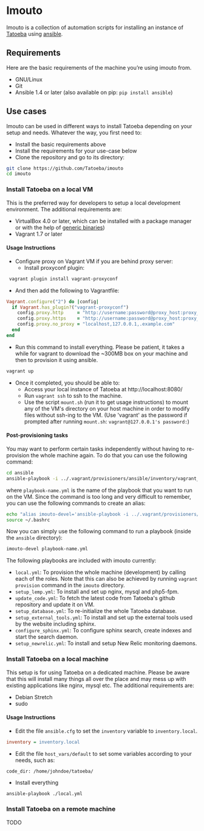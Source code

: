 # Imouto

Imouto is a collection of automation scripts for installing an instance of [Tatoeba](https://tatoeba.org/) using [ansible](http://www.ansible.com/home).

## Requirements

Here are the basic requirements of the machine you’re using imouto from.

* GNU/Linux
* Git
* Ansible 1.4 or later (also available on pip: `pip install ansible`)

## Use cases

Imouto can be used in different ways to install Tatoeba depending on your setup and needs. Whatever the way, you first need to:

- Install the basic requirements above
- Install the requirements for your use-case below
- Clone the repository and go to its directory:

```bash
git clone https://github.com/Tatoeba/imouto
cd imouto
```

### Install Tatoeba on a local VM

This is the preferred way for developers to setup a local development environment. The additional requirements are:

* VirtualBox 4.0 or later, which can be installed with a package manager or with the help of [generic binaries](https://www.virtualbox.org/wiki/Downloads))
* Vagrant 1.7 or later

#### Usage Instructions

- Configure proxy on Vagrant VM if you are behind proxy server:
  - Install proxyconf plugin:

```bash
 vagrant plugin install vagrant-proxyconf
```

  - And then add the following to Vagrantfile:

```ruby
Vagrant.configure("2") do |config|
  if Vagrant.has_plugin?("vagrant-proxyconf")
    config.proxy.http     = "http://username:password@proxy_host:proxy_port"
    config.proxy.https    = "http://username:password@proxy_host:proxy_port"
    config.proxy.no_proxy = "localhost,127.0.0.1,.example.com"
  end
end
```

- Run this command to install everything. Please be patient, it takes a while for vagrant to download the ~300MB box on your machine and then to provision it using ansible.

```bash
vagrant up
```

- Once it completed, you should be able to:
  - Access your local instance of Tatoeba at http://localhost:8080/
  - Run `vagrant ssh` to ssh to the machine.
  - Use the script `mount.sh` (run it to get usage instructions) to mount any of the VM's directory on your host machine in order to modify files without ssh-ing to the VM. (Use 'vagrant' as the password if prompted after running `mount.sh`: `vagrant@127.0.0.1's password:`)

#### Post-provisioning tasks

You may want to perform certain tasks independently without having to re-provision the whole machine again. To do that you can use the following command:

```bash
cd ansible
ansible-playbook -i ../.vagrant/provisioners/ansible/inventory/vagrant_ansible_inventory --private-key=~/.vagrant.d/insecure_private_key -u vagrant -U root playbook-name.yml
```

where `playbook-name.yml` is the name of the playbook that you want to run on the VM. Since the command is too long and very difficult to remember, you can use the following commands to create an alias:

```bash
echo "alias imouto-devel='ansible-playbook -i ../.vagrant/provisioners/ansible/inventory/vagrant_ansible_inventory --private-key=~/.vagrant.d/insecure_private_key -u vagrant -U root'" >> ~/.bashrc
source ~/.bashrc
```

Now you can simply use the following command to run a playbook (inside the `ansible` directory):

```bash
imouto-devel playbook-name.yml
```

The following playbooks are included with imouto currently:

- `local.yml`: To provision the whole machine (development) by calling each of the roles. Note that this can also be achieved by running `vagrant provision` command in the `imouto` directory.
- `setup_lemp.yml`: To install and set up nginx, mysql and php5-fpm.
- `update_code.yml`: To fetch the latest code from Tatoeba's github repository and update it on VM.
- `setup_database.yml`: To re-initialize the whole Tatoeba database.
- `setup_external_tools.yml`: To install and set up the external tools used by the website including sphinx.
- `configure_sphinx.yml`: To configure sphinx search, create indexes and start the search daemon.
- `setup_newrelic.yml`: To install and setup New Relic monitoring daemons.

### Install Tatoeba on a local machine

This setup is for using Tatoeba on a dedicated machine. Please be aware that this will install many things all over the place and may mess up with existing applications like nginx, mysql etc. The additional requirements are:

* Debian Stretch
* sudo

#### Usage Instructions

- Edit the file `ansible.cfg` to set the `inventory` variable to `inventory.local`.

```ini
inventory = inventory.local
```

- Edit the file `host_vars/default` to set some variables according to your needs, such as:

```
code_dir: /home/johndoe/tatoeba/
```

- Install everything

```sh
ansible-playbook ./local.yml
```

### Install Tatoeba on a remote machine

TODO
